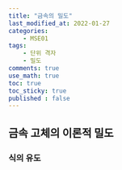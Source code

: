 ```yaml
---
title: "금속의 밀도"
last_modified_at: 2022-01-27
categories:
    - MSE01
tags:
    - 단위 격자
    - 밀도
comments: true
use_math: true
toc: true
toc_sticky: true
published : false
---
```


## 금속 고체의 이론적 밀도



### 식의 유도